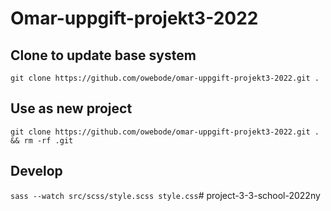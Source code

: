# Omar-uppgift-projekt3-2022


## Clone to update base system
`git clone https://github.com/owebode/omar-uppgift-projekt3-2022.git .`

## Use as new project
`git clone https://github.com/owebode/omar-uppgift-projekt3-2022.git . && rm -rf .git`


## Develop
`sass --watch src/scss/style.scss style.css`# project-3-3-school-2022ny

